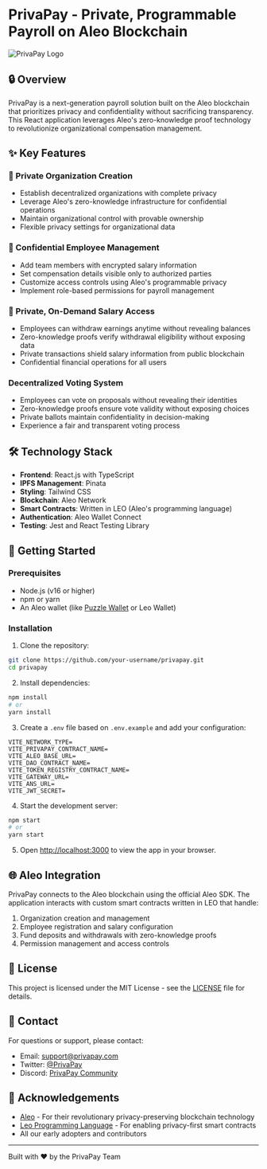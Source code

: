 # PrivaPay - Private, Programmable Payroll on Aleo Blockchain

![PrivaPay Logo](./assets/privapay-logo.png)

## 🔒 Overview

PrivaPay is a next-generation payroll solution built on the Aleo blockchain that prioritizes privacy and confidentiality without sacrificing transparency. This React application leverages Aleo's zero-knowledge proof technology to revolutionize organizational compensation management.

## ✨ Key Features

### 🔐 Private Organization Creation
- Establish decentralized organizations with complete privacy
- Leverage Aleo's zero-knowledge infrastructure for confidential operations
- Maintain organizational control with provable ownership
- Flexible privacy settings for organizational data

### 👥 Confidential Employee Management
- Add team members with encrypted salary information
- Set compensation details visible only to authorized parties
- Customize access controls using Aleo's programmable privacy
- Implement role-based permissions for payroll management

### 💸 Private, On-Demand Salary Access
- Employees can withdraw earnings anytime without revealing balances
- Zero-knowledge proofs verify withdrawal eligibility without exposing data
- Private transactions shield salary information from public blockchain
- Confidential financial operations for all users

### Decentralized Voting System
- Employees can vote on proposals without revealing their identities
- Zero-knowledge proofs ensure vote validity without exposing choices
- Private ballots maintain confidentiality in decision-making
- Experience a fair and transparent voting process

## 🛠️ Technology Stack

- **Frontend**: React.js with TypeScript
- **IPFS Management**: Pinata
- **Styling**: Tailwind CSS
- **Blockchain**: Aleo Network
- **Smart Contracts**: Written in LEO (Aleo's programming language)
- **Authentication**: Aleo Wallet Connect
- **Testing**: Jest and React Testing Library

## 🚀 Getting Started

### Prerequisites

- Node.js (v16 or higher)
- npm or yarn
- An Aleo wallet (like [Puzzle Wallet](https://www.puzzlewallet.app/) or Leo Wallet)

### Installation

1. Clone the repository:
```bash
git clone https://github.com/your-username/privapay.git
cd privapay
```

2. Install dependencies:
```bash
npm install
# or
yarn install
```

3. Create a `.env` file based on `.env.example` and add your configuration:
```
VITE_NETWORK_TYPE=
VITE_PRIVAPAY_CONTRACT_NAME=
VITE_ALEO_BASE_URL=
VITE_DAO_CONTRACT_NAME=
VITE_TOKEN_REGISTRY_CONTRACT_NAME=
VITE_GATEWAY_URL=
VITE_ANS_URL=
VITE_JWT_SECRET=
```

4. Start the development server:
```bash
npm start
# or
yarn start
```

5. Open [http://localhost:3000](http://localhost:3000) to view the app in your browser.


## 🌐 Aleo Integration

PrivaPay connects to the Aleo blockchain using the official Aleo SDK. The application interacts with custom smart contracts written in LEO that handle:

1. Organization creation and management
2. Employee registration and salary configuration
3. Fund deposits and withdrawals with zero-knowledge proofs
4. Permission management and access controls



## 📄 License

This project is licensed under the MIT License - see the [LICENSE](LICENSE) file for details.

## 📧 Contact

For questions or support, please contact:
- Email: support@privapay.com
- Twitter: [@PrivaPay](https://twitter.com/PrivaPay)
- Discord: [PrivaPay Community](https://discord.gg/privapay)

## 🙏 Acknowledgements

- [Aleo](https://aleo.org/) - For their revolutionary privacy-preserving blockchain technology
- [Leo Programming Language](https://leo-lang.org/) - For enabling privacy-first smart contracts
- All our early adopters and contributors

---

Built with ❤️ by the PrivaPay Team
